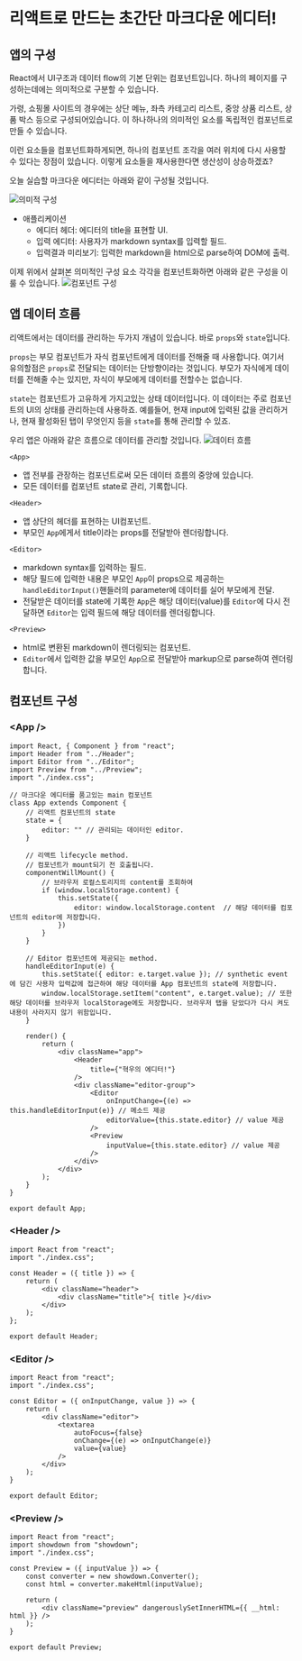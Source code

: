 # 리액트로 만드는 초간단 마크다운 에디터!

## 앱의 구성

React에서 UI구조과 데이터 flow의 기본 단위는 컴포넌트입니다. 하나의 페이지를 구성하는데에는 의미적으로 구분할 수 있습니다.

가령, 쇼핑몰 사이트의 경우에는 상단 메뉴, 좌측 카테고리 리스트, 중앙 상품 리스트, 상품 박스 등으로 구성되어있습니다. 이 하나하나의 의미적인 요소를 독립적인 컴포넌트로 만들 수 있습니다.

이런 요소들을 컴포넌트화하게되면, 하나의 컴포넌트 조각을 여러 위치에 다시 사용할 수 있다는 장점이 있습니다. 이렇게 요소들을 재사용한다면 생산성이 상승하겠죠?

오늘 실습할 마크다운 에디터는 아래와 같이 구성될 것입니다.

![의미적 구성](./assets/semantic-composition.png)
- 애플리케이션
  - 에디터 헤더: 에디터의 title을 표현할 UI.
  - 입력 에디터: 사용자가 markdown syntax를 입력할 필드.
  - 입력결과 미리보기: 입력한 markdown을 html으로 parse하여 DOM에 출력. 

이제 위에서 살펴본 의미적인 구성 요소 각각을 컴포넌트화하면 아래와 같은 구성을 이룰 수 있습니다.
![컴포넌트 구성](./assets/component-composition.png)

## 앱 데이터 흐름

리액트에서는 데이터를 관리하는 두가지 개념이 있습니다. 바로 `props`와 `state`입니다.

`props`는 부모 컴포넌트가 자식 컴포넌트에게 데이터를 전해줄 때 사용합니다. 여기서 유의할점은 `props`로 전달되는 데이터는 단방향이라는 것입니다. 부모가 자식에게 데이터를 전해줄 수는 있지만, 자식이 부모에게 데이터를 전할수는 없습니다.

`state`는 컴포넌트가 고유하게 가지고있는 상태 데이터입니다. 이 데이터는 주로 컴포넌트의 UI의 상태를 관리하는데 사용하죠. 예를들어, 현재 input에 입력된 값을 관리하거나, 현재 활성화된 탭이 무엇인지 등을 `state`를 통해 관리할 수 있죠.

우리 앱은 아래와 같은 흐름으로 데이터를 관리할 것입니다.
![데이터 흐름](./assets/data-flow.png)

`<App>`
- 앱 전부를 관장하는 컴포넌트로써 모든 데이터 흐름의 중앙에 있습니다.
- 모든 데이터를 컴포넌트 state로 관리, 기록합니다.

`<Header>`
- 앱 상단의 헤더를 표현하는 UI컴포넌트.
- 부모인 `App`에게서 title이라는 props를 전달받아 렌더링합니다.

`<Editor>`
- markdown syntax를 입력하는 필드.
- 해당 필드에 입력한 내용은 부모인 `App`이 props으로 제공하는 `handleEditorInput()`핸들러의 parameter에 데이터를 실어 부모에게 전달.
- 전달받은 데이터를 state에 기록한 `App`은 해당 데이터(value)를 `Editor`에 다시 전달하면 `Editor`는 입력 필드에 해당 데이터를 렌더링합니다.

`<Preview>`
- html로 변환된 markdown이 렌더링되는 컴포넌트.
- `Editor`에서 입력한 값을 부모인 `App`으로 전달받아 markup으로 parse하여 렌더링합니다.

## 컴포넌트 구성

### \<App />

```
import React, { Component } from "react";
import Header from "../Header";
import Editor from "../Editor";
import Preview from "../Preview";
import "./index.css";

// 마크다운 에디터를 품고있는 main 컴포넌트
class App extends Component {
    // 리액트 컴포넌트의 state
    state = {
        editor: "" // 관리되는 데이터인 editor.
    }
    
    // 리액트 lifecycle method.
    // 컴포넌트가 mount되기 전 호출됩니다.
    componentWillMount() {
        // 브라우저 로컬스토리지의 content를 조회하여
        if (window.localStorage.content) {
            this.setState({
                editor: window.localStorage.content  // 해당 데이터를 컴포넌트의 editor에 저장합니다.
            })
        }
    }

    // Editor 컴포넌트에 제공되는 method.
    handleEditorInput(e) {
        this.setState({ editor: e.target.value }); // synthetic event에 담긴 사용자 입력값에 접근하여 해당 데이터를 App 컴포넌트의 state에 저장합니다.
        window.localStorage.setItem("content", e.target.value); // 또한 해당 데이터를 브라우저 localStorage에도 저장합니다. 브라우저 탭을 닫았다가 다시 켜도 내용이 사라지지 않기 위함입니다.
    }

    render() {
        return (
            <div className="app">
                <Header
                    title={"혁우의 에디터!"}
                />
                <div className="editor-group">
                    <Editor
                        onInputChange={(e) => this.handleEditorInput(e)} // 메소드 제공
                        editorValue={this.state.editor} // value 제공
                    />
                    <Preview
                        inputValue={this.state.editor} // value 제공
                    />
                </div>
            </div>
        );
    }
}

export default App;
```
### \<Header />
```
import React from "react";
import "./index.css";

const Header = ({ title }) => {
    return (
        <div className="header">
            <div className="title">{ title }</div>
        </div>
    );
};

export default Header;
```
### \<Editor />
```
import React from "react";
import "./index.css";

const Editor = ({ onInputChange, value }) => {
    return (
        <div className="editor">
            <textarea
                autoFocus={false}
                onChange={(e) => onInputChange(e)}
                value={value}
            />
        </div>
    );
}

export default Editor;
```
### \<Preview />
```
import React from "react";
import showdown from "showdown";
import "./index.css";

const Preview = ({ inputValue }) => {
    const converter = new showdown.Converter();
    const html = converter.makeHtml(inputValue);

    return (
        <div className="preview" dangerouslySetInnerHTML={{ __html: html }} />
    );
}

export default Preview;
```